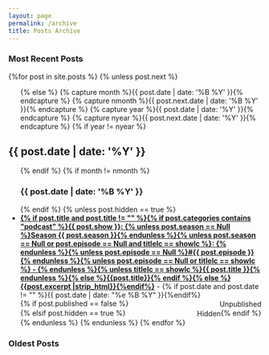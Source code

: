 ```yaml
---
layout: page
permalink: /archive
title: Posts Archive
---
```



<div id="archives">
  <section id="archive">
     <h3 style="text-align:left;">Most Recent Posts</h3>
      {%for post in site.posts %}
      {% unless post.next %}
      <ul class="this">
          {% else %}
          {% capture month %}{{ post.date | date: '%B %Y' }}{% endcapture %}
          {% capture nmonth %}{{ post.next.date | date: '%B %Y' }}{% endcapture %}
          {% capture year %}{{ post.date | date: '%Y' }}{% endcapture %}
          {% capture nyear %}{{ post.next.date | date: '%Y' }}{% endcapture %}
          {% if year != nyear %}
      </ul>
      <h2 id="{{ post.date | date: '%Y' }}" style="text-align:left;">{{ post.date | date: '%Y' }}</h2>
      <ul class="past">
          {% endif %}
          {% if month != nmonth %}
          <h3 id="{{ post.date | date: '%Y%m' }}" style="text-align:left;">{{ post.date | date: '%B %Y' }}</h3>
          {% endif %}
          {% unless post.hidden == true %}
          <div style="display:flex; flex-wrap: wrap;"><li style="flex-grow:1; margin: auto 0 auto;"><b><a href="{{ site.baseurl }}{{ post.url }}">{% if post.title and post.title != "" %}{% if post.categories contains "podcast" %}{{ post.show }}: {% unless post.season == Null %}Season {{ post.season }}{% endunless %}{% unless post.season == Null or post.episode == Null and titlelc == showlc %}: {% endunless %}{% unless post.episode == Null %}#{{ post.episode }}{% endunless %}{% unless post.episode == Null or titlelc == showlc %} - {% endunless %}{% unless titlelc == showlc %}{{ post.title }}{% endunless %}{% else %}{{post.title}}{% endif %}{% else %}{{post.excerpt |strip_html}}{%endif%}</a></b> - {% if post.date and post.date != "" %}{{ post.date | date: "%e %B %Y" }}{%endif%}</li>{% if post.published == false %}<div class="post-unpublished" style="margin:0;flex-grow:1"><p style="margin:1px 0 1px auto; width:min-content; text-align:end;">Unpublished</p></div>{% elsif post.hidden == true %}<div class="post-unpublished" style="margin:0;flex-grow:1"><p style="margin:1px 0 1px auto; width:min-content; text-align:end;">Hidden</p></div>{% endif %}</div>
          {% endunless %}
          {% endunless %}
          {% endfor %}
      </ul>
    <h3 style="text-align:left;">Oldest Posts</h3>
  </section>
</div>
